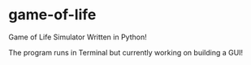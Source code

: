 # game-of-life

Game of Life Simulator Written in Python!

The program runs in Terminal but currently working on building a GUI!
